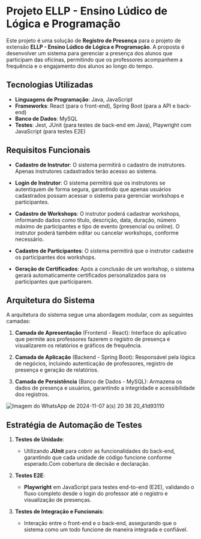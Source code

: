 # Projeto ELLP - Ensino Lúdico de Lógica e Programação

Este projeto é uma solução de **Registro de Presença** para o projeto de extensão **ELLP - Ensino Lúdico de Lógica e Programação**. A proposta é desenvolver um sistema para gerenciar a presença dos alunos que participam das oficinas, permitindo que os professores acompanhem a frequência e o engajamento dos alunos ao longo do tempo.

## Tecnologias Utilizadas

- **Linguagens de Programação**: Java, JavaScript
- **Frameworks**: React (para o front-end), Spring Boot (para a API e back-end)
- **Banco de Dados**: MySQL
- **Testes**: Jest, JUnit (para testes de back-end em Java), Playwright com JavaScript (para testes E2E)

## Requisitos Funcionais

- **Cadastro de Instrutor**: O sistema permitirá o cadastro de instrutores. Apenas instrutores cadastrados terão acesso ao sistema.
  
- **Login de Instrutor**: O sistema permitirá que os instrutores se autentiquem de forma segura, garantindo que apenas usuários cadastrados possam acessar o sistema para gerenciar workshops e participantes.
  
- **Cadastro de Workshops**: O instrutor poderá cadastrar workshops, informando dados como título, descrição, data, duração, número máximo de participantes e tipo de evento (presencial ou online). O instrutor poderá também editar ou cancelar workshops, conforme necessário.
  
- **Cadastro de Participantes**: O sistema permitirá que o instrutor cadastre os participantes dos workshops.
  
- **Geração de Certificados**: Após a conclusão de um workshop, o sistema gerará automaticamente certificados personalizados para os participantes que participarem.

## Arquitetura do Sistema

A arquitetura do sistema segue uma abordagem modular, com as seguintes camadas:

1. **Camada de Apresentação** (Frontend - React): Interface do aplicativo que permite aos professores fazerem o registro de presença e visualizarem os relatórios e gráficos de frequência.
  
2. **Camada de Aplicação** (Backend - Spring Boot): Responsável pela lógica de negócios, incluindo autenticação de professores, registro de presença e geração de relatórios.
  
3. **Camada de Persistência** (Banco de Dados - MySQL): Armazena os dados de presença e usuários, garantindo a integridade e acessibilidade dos registros.

![Imagem do WhatsApp de 2024-11-07 à(s) 20 38 20_41d93110](https://github.com/user-attachments/assets/0fee4ab4-4f1f-4b86-bcbe-06d3c913c438)


## Estratégia de Automação de Testes

1. **Testes de Unidade**:
   - Utilizando **JUnit** para cobrir as funcionalidades do back-end, garantindo que cada unidade de código funcione conforme esperado.Com cobertura de decisão e declaração.

2. **Testes E2E**:
   - **Playwright** em JavaScript para testes end-to-end (E2E), validando o fluxo completo desde o login do professor até o registro e visualização de presenças.

3. **Testes de Integração e Funcionais**:
   - Interação entre o front-end e o back-end, assegurando que o sistema como um todo funcione de maneira integrada e confiável.



